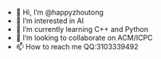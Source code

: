 - 👋 Hi, I’m @happyzhoutong
- 👀 I’m interested in AI
- 🌱 I’m currently learning C++ and Python
- 💞️ I’m looking to collaborate on ACM/ICPC
- 📫 How to reach me QQ:3103339492

<!---
happyzhoutong/happyzhoutong is a ✨ special ✨ repository because its `README.md` (this file) appears on your GitHub profile.
You can click the Preview link to take a look at your changes.
--->
